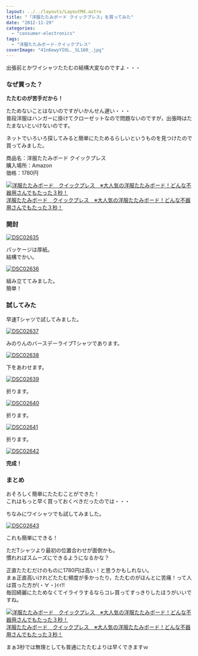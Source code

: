 ```yaml
---
layout: ../../layouts/LayoutMd.astro
title: "「洋服たたみボード クイックプレス」を買ってみた"
date: "2012-11-29"
categories: 
  - "consumer-electronics"
tags: 
  - "洋服たたみボード-クイックプレス"
coverImage: "41n6ewyYIOL._SL160_.jpg"
---
```


出張前とかワイシャツたたむの結構大変なのですよ・・・

### なぜ買った？

**たたむのが苦手だから！**

たためないことはないのですがいかんせん遅い・・・  
普段洋服はハンガーに掛けてクローゼットなので問題ないのですが，出張時はたたまないといけないのです。

ネットでいろいろ探してみると簡単にたためるらしいというものを見つけたので買ってみました。

商品名：洋服たたみボード クイックプレス  
購入場所：Amazon  
価格：1780円

[![洋服たたみボード　クイックプレス　※大人気の洋服たたみボード！どんな不器用さんでもたった３秒！](images/41n6ewyYIOL._SL160_.jpg)  
洋服たたみボード　クイックプレス　※大人気の洋服たたみボード！どんな不器用さんでもたった３秒！  
](https://www.amazon.co.jp/exec/obidos/ASIN/B004WM5494/mizuka123-22/ref=nosim)

### 開封

[![DSC02635](images/DSC02635_thumb.jpg "DSC02635")](//mizuka123.net/wp-content/uploads/2012/11/DSC02635.jpg)

パッケージは厚紙。  
結構でかい。

[![DSC02636](images/DSC02636_thumb.jpg "DSC02636")](//mizuka123.net/wp-content/uploads/2012/11/DSC02636.jpg)

組み立ててみました。  
簡単！

### 試してみた

早速Tシャツで試してみました。

[![DSC02637](images/DSC02637_thumb.jpg "DSC02637")](//mizuka123.net/wp-content/uploads/2012/11/DSC02637.jpg)

みのりんのバースデーライブTシャツであります。

[![DSC02638](images/DSC02638_thumb.jpg "DSC02638")](//mizuka123.net/wp-content/uploads/2012/11/DSC02638.jpg)

下をあわせます。

[![DSC02639](images/DSC02639_thumb.jpg "DSC02639")](//mizuka123.net/wp-content/uploads/2012/11/DSC02639.jpg)

折ります。

[![DSC02640](images/DSC02640_thumb.jpg "DSC02640")](//mizuka123.net/wp-content/uploads/2012/11/DSC02640.jpg)

折ります。

[![DSC02641](images/DSC02641_thumb.jpg "DSC02641")](//mizuka123.net/wp-content/uploads/2012/11/DSC02641.jpg)

折ります。

[![DSC02642](images/DSC02642_thumb.jpg "DSC02642")](//mizuka123.net/wp-content/uploads/2012/11/DSC02642.jpg)

**完成！**

### まとめ

おそろしく簡単にたたむことができた！  
これはもっと早く買っておくべきだったのでは・・・

ちなみにワイシャツでも試してみました。

[![DSC02643](images/DSC02643_thumb.jpg "DSC02643")](//mizuka123.net/wp-content/uploads/2012/11/DSC02643.jpg)

これも簡単にできる！

ただTシャツより最初の位置合わせが面倒かも。  
慣れればスムーズにできるようになるかな？

正直たたむだけのものに1780円は高い！と思うかもしれない。  
まぁ正直高いけれどたたむ頻度が多かったり，たたむのがほんとに苦痛！って人は買った方が(・∀・)ｲｲ!!  
毎回綺麗にたためなくてイライラするならコレ買ってすっきりしたほうがいいですね。

[![洋服たたみボード　クイックプレス　※大人気の洋服たたみボード！どんな不器用さんでもたった３秒！](images/41n6ewyYIOL._SL160_.jpg)  
洋服たたみボード　クイックプレス　※大人気の洋服たたみボード！どんな不器用さんでもたった３秒！  
](https://www.amazon.co.jp/exec/obidos/ASIN/B004WM5494/mizuka123-22/ref=nosim)

まぁ3秒では無理としても普通にたたむよりは早くできますｗ
